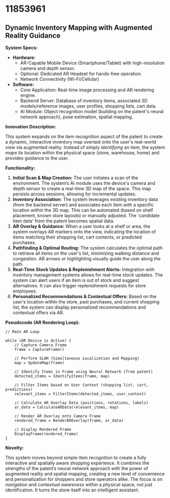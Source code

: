 # 11853961

## Dynamic Inventory Mapping with Augmented Reality Guidance

**System Specs:**

*   **Hardware:**
    *   AR-Capable Mobile Device (Smartphone/Tablet) with high-resolution camera and depth sensor.
    *   Optional: Dedicated AR Headset for hands-free operation.
    *   Network Connectivity (Wi-Fi/Cellular)
*   **Software:**
    *   Core Application: Real-time image processing and AR rendering engine.
    *   Backend Server: Database of inventory items, associated 3D models/reference images, user profiles, shopping lists, cart data.
    *   AI Module: Object recognition model (building on the patent's neural network approach), pose estimation, spatial mapping.

**Innovation Description:**

This system expands on the item recognition aspect of the patent to create a dynamic, interactive inventory map overlaid onto the user's real-world view via augmented reality. Instead of simply *identifying* an item, the system *maps* its location within the physical space (store, warehouse, home) and provides guidance to the user.

**Functionality:**

1.  **Initial Scan & Map Creation:** The user initiates a scan of the environment. The system’s AI module uses the device's camera and depth sensor to create a real-time 3D map of the space.  This map persists across sessions, allowing for incremental updates.
2.  **Inventory Association:**  The system leverages existing inventory data (from the backend server) and associates each item with a specific location *within* the 3D map. This can be automated (based on shelf placement, known store layouts) or manually adjusted.  The 'candidate item data' from the patent becomes spatial data.
3.  **AR Overlay & Guidance:**  When a user looks at a shelf or area, the system overlays AR markers onto the view, indicating the location of items matching their shopping list, cart contents, or predicted purchases.
4.  **Pathfinding & Optimal Routing:** The system calculates the optimal path to retrieve all items on the user's list, minimizing walking distance and congestion.  AR arrows or highlighting visually guide the user along the path.
5.  **Real-Time Stock Updates & Replenishment Alerts:** Integration with inventory management systems allows for real-time stock updates. The system can alert users if an item is out of stock and suggest alternatives. It can also trigger replenishment requests for store employees.
6.  **Personalized Recommendations & Contextual Offers:** Based on the user's location within the store, past purchases, and current shopping list, the system can display personalized recommendations and contextual offers via AR.

**Pseudocode (AR Rendering Loop):**

```
// Main AR Loop

while (AR Device is Active) {
    // Capture Camera Frame
    frame = CaptureFrame()

    // Perform SLAM (Simultaneous Localization and Mapping)
    map = UpdateMap(frame)

    // Identify Items in Frame using Neural Network (from patent)
    detected_items = IdentifyItems(frame, map)

    // Filter Items based on User Context (shopping list, cart, predictions)
    relevant_items = FilterItems(detected_items, user_context)

    // Calculate AR Overlay Data (positions, rotations, labels)
    ar_data = CalculateARData(relevant_items, map)

    // Render AR Overlay onto Camera Frame
    rendered_frame = RenderAROverlay(frame, ar_data)

    // Display Rendered Frame
    DisplayFrame(rendered_frame)
}
```

**Novelty:**

This system moves beyond simple item recognition to create a fully interactive and spatially aware shopping experience. It combines the strengths of the patent’s neural network approach with the power of augmented reality and spatial mapping, creating a new level of convenience and personalization for shoppers and store operators alike. The focus is on *navigation* and *contextual awareness* within a physical space, not just identification. It turns the store itself into an intelligent assistant.